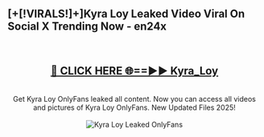 <h2>[+[!VIRALS!]+]Kyra Loy Leaked Video Viral On Social X Trending Now - en24x</h2>
<br>
<div align="center">
<h2><a href="https://libra.edu.pl?Kyra_Loy" rel="nofollow">🔴 CLICK HERE 🌐==►► Kyra_Loy</a></h2>
<br>
Get Kyra Loy OnlyFans leaked all content. Now you can access all videos and pictures of Kyra Loy OnlyFans. New Updated Files 2025!
<br>
<br>
<a href="https://libra.edu.pl?Kyra_Loy" rel="nofollow" data-target="animated-image.originalLink"><img src="https://i.ibb.co.com/WyWwxjT/player-gif2.gif" alt="Kyra Loy Leaked OnlyFans" style="max-width: 100%; display: inline-block;" data-target="animated-image.originalImage"></a>
</div>
<br>